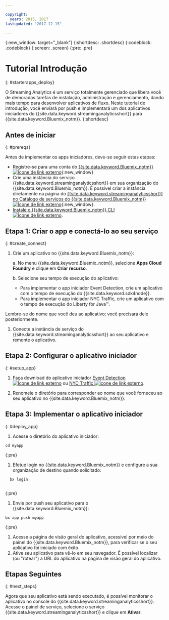 ```yaml
---

copyright:
  years: 2015, 2017
lastupdated: "2017-12-15"

---
```


<!-- Attribute definitions -->
{:new_window: target="_blank"}
{:shortdesc: .shortdesc}
{:codeblock: .codeblock}
{:screen: .screen}
{:pre: .pre}

# Tutorial Introdução
{: #starterapps_deploy}

O Streaming Analytics é um serviço totalmente gerenciado que libera você de demoradas tarefas de instalação, administração e gerenciamento, dando mais tempo para desenvolver aplicativos de fluxo. Neste tutorial de introdução, você enviará por push e implementará um dos aplicativos iniciadores do {{site.data.keyword.streaminganalyticsshort}} para {{site.data.keyword.Bluemix_notm}}.
{:shortdesc}


## Antes de iniciar
{: #prereqs}

Antes de implementar os apps iniciadores, deve-se seguir estas etapas:

* Registre-se para uma conta do [{{site.data.keyword.Bluemix_notm}} ![Ícone de link externo](../../icons/launch-glyph.svg "Ícone de link externo")](https://console.{DomainName}/registration){:new_window}
* Crie uma instância do serviço {{site.data.keyword.streaminganalyticsshort}} em sua organização do {{site.data.keyword.Bluemix_notm}}. É possível criar a instância diretamente na página do [{{site.data.keyword.streaminganalyticsshort}} no Catálogo de serviços do {{site.data.keyword.Bluemix_notm}} ![Ícone de link externo](../../icons/launch-glyph.svg "Ícone de link externo")](https://console.{DomainName}/catalog/services/streaming-analytics/){:new_window}.  
* [Instale o {{site.data.keyword.Bluemix_notm}} CLI ![Ícone de link externo](../../icons/launch-glyph.svg "Ícone de link externo")](https://console.stage1.bluemix.net/docs/cloud-platform/cli/reference/bluemix_cli/download_cli.html#download_install).



## Etapa 1: Criar o app e conectá-lo ao seu serviço
{: #create_connect}

1. Crie um aplicativo no {{site.data.keyword.Bluemix_notm}}:

    a. No menu {{site.data.keyword.Bluemix_notm}}, selecione **Apps Cloud Foundry** e clique em **Criar recurso**.

    b. Selecione seu tempo de execução do aplicativo:
  	* Para implementar o app iniciador Event Detection, crie um aplicativo com o tempo de execução do {{site.data.keyword.sdk4node}}.
  	* Para implementar o app iniciador NYC Traffic, crie um aplicativo com o tempo de execução do Liberty for Java™.

  Lembre-se do nome que você deu ao aplicativo; você precisará dele posteriormente.
1. Conecte a instância de serviço do {{site.data.keyword.streaminganalyticsshort}} ao seu aplicativo e remonte o aplicativo.

## Etapa 2: Configurar o aplicativo iniciador
{: #setup_app}

1. Faça download do aplicativo iniciador [Event Detection ![Ícone de link externo](../../icons/launch-glyph.svg "Ícone de link externo")](https://streams-github-samples.mybluemix.net/?get=QuickStart/EventDetection) ou [NYC Traffic ![Ícone de link externo](../../icons/launch-glyph.svg "Ícone de link externo")](https://streams-github-samples.mybluemix.net/?get=QuickStart/NYCTraffic).

1. Renomeie o diretório para corresponder ao nome que você forneceu ao seu aplicativo no {{site.data.keyword.Bluemix_notm}}.

## Etapa 3: Implementar o aplicativo iniciador
{: #deploy_app}

1. Acesse o diretório do aplicativo iniciador:
  <pre><code>cd myapp</code></pre>
  {:pre}

1. Efetue login no {{site.data.keyword.Bluemix_notm}} e configure a sua organização de destino quando solicitado:
  <pre><code>  bx login
  </code></pre>
  {:pre}

1. Envie por push seu aplicativo para o {{site.data.keyword.Bluemix_notm}}:
  <pre><code>bx app push myapp</code></pre>
  {:pre}

1. Acesse a página de visão geral do aplicativo, acessível por meio do painel do {{site.data.keyword.Bluemix_notm}}, para verificar se o seu
aplicativo foi iniciado com êxito.
1. Ative seu aplicativo para vê-lo em seu navegador. É possível localizar (ou "rotear") a URL do aplicativo
            na página de visão geral do aplicativo.

## Etapas Seguintes
{: #next_steps}

Agora que seu aplicativo está sendo executado, é possível monitorar o aplicativo no console do {{site.data.keyword.streaminganalyticsshort}}. Acesse o painel de serviço, selecione o serviço {{site.data.keyword.streaminganalyticsshort}} e clique em **Ativar**.
